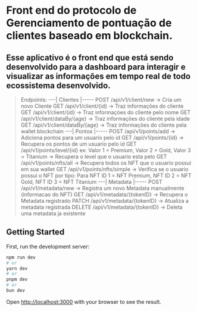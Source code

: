 # Front end do protocolo de Gerenciamento de pontuação de clientes baseado em blockchain. 

## Esse aplicativo é o front end que está sendo desenvolvido para a dashboard para interagir e visualizar as informações em tempo real de todo ecossistema desenvolvido. 

> Endpoints: 
> ---| Clientes |-----
> POST /api/v1/client/new -> Cria um novo Cliente 
> GET /api/v1/client/{id} -> Traz informações do cliente 
> GET /api/v1/client/{id} -> Traz informaçóes do cliente pelo nome
> GET /api/v1/client/dataBy/{age} -> Traz informações do cliente pela idade 
> GET /api/v1/client/dataBy/{age} -> Traz informações do cliente pela wallet blockchain
> ---| Pontos |-----
> POST /api/v1/points/add -> Adiciona pontos para um usuario pelo id 
> GET /api/v1/points/{id} -> Recupera os pontos de um usuario pelo id
> GET /api/v1/points/level/{id} ex:  Valor 1 = Premium, Valor 2 = Gold, Valor 3 = Titanium -> Recupera o level que o usuario esta pelo 
> GET /api/v1/points/nfts/all -> Recupera todos os NFT que o usuario possui em sua wallet
> GET /api/v1/points/nfts/simple -> Verifica se o usuario possui o NFT por tipo: Para NFT ID 1 = NFT Premium, NFT ID 2 = NFT Gold, NFT ID 3 = NFT Titanium
> ---| Metadata |-----
> POST /api/v1/metadata/new -> Registra um novo Metadata manualmente (informacao do NFT)
> GET /api/v1/metadata/{tokenID} -> Recupera o Metadata registrado
> PATCH /api/v1/metadata/{tokenID} -> Atualiza a metadata registrada 
> DELETE /api/v1/metadata/{tokenID} -> Deleta uma metadata ja existente


## Getting Started

First, run the development server:

```bash
npm run dev
# or
yarn dev
# or
pnpm dev
# or
bun dev
```

Open [http://localhost:3000](http://localhost:3000) with your browser to see the result.

